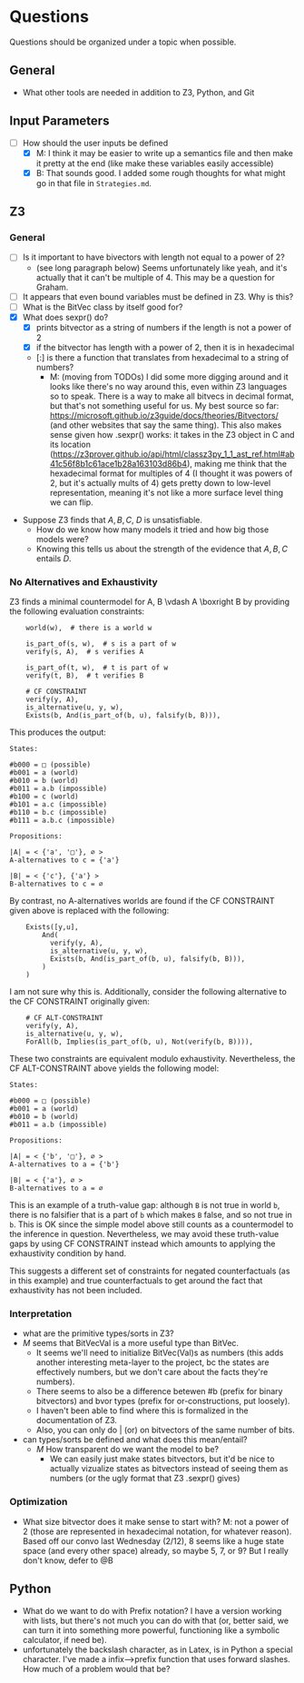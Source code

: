 # Questions

Questions should be organized under a topic when possible.

## General

- What other tools are needed in addition to Z3, Python, and Git

## Input Parameters

- [ ] How should the user inputs be defined
  - [x] M: I think it may be easier to write up a semantics file and then make it pretty at the end (like make these variables easily accessible)
  - [x] B: That sounds good. I added some rough thoughts for what might go in that file in `Strategies.md`.

## Z3

### General

- [ ] Is it important to have bivectors with length not equal to a power of 2?
  - (see long paragraph below) Seems unfortunately like yeah, and it's actually that it can't be multiple of 4. This may be a question for Graham. 
- [ ] It appears that even bound variables must be defined in Z3. Why is this?
- [ ] What is the BitVec class by itself good for?
- [x] What does sexpr() do?
  - [x] prints bitvector as a string of numbers if the length is not a power of 2
  - [x] if the bitvector has length with a power of 2, then it is in hexadecimal
  - [:] is there a function that translates from hexadecimal to a string of numbers?
    - M: (moving from TODOs) I did some more digging around and it looks like there's no way around this, even within Z3 languages so to speak. There is a way to make all bitvecs in decimal format, but that's not something useful for us. My best source so far: https://microsoft.github.io/z3guide/docs/theories/Bitvectors/ (and other websites that say the same thing). This also makes sense given how .sexpr() works: it takes in the Z3 object in C and its location (https://z3prover.github.io/api/html/classz3py_1_1_ast_ref.html#ab41c56f8b1c61ace1b28a163103d86b4), making me think that the hexadecimal format for multiples of 4 (I thought it was powers of 2, but it's actually mults of 4) gets pretty down to low-level representation, meaning it's not like a more surface level thing we can flip. 
- Suppose Z3 finds that ${ A, B, C, ~D }$ is unsatisfiable.
  - How do we know how many models it tried and how big those models were?
  - Knowing this tells us about the strength of the evidence that ${ A, B, C }$ entails $D$.

### No Alternatives and Exhaustivity

Z3 finds a minimal countermodel for A, B \vdash A \boxright B by providing the following evaluation constraints:
```
    world(w),  # there is a world w

    is_part_of(s, w),  # s is a part of w
    verify(s, A),  # s verifies A

    is_part_of(t, w),  # t is part of w
    verify(t, B),  # t verifies B

    # CF CONSTRAINT      
    verify(y, A),
    is_alternative(u, y, w),
    Exists(b, And(is_part_of(b, u), falsify(b, B))),
```
This produces the output:
```
States:

#b000 = □ (possible)
#b001 = a (world)
#b010 = b (world)
#b011 = a.b (impossible)
#b100 = c (world)
#b101 = a.c (impossible)
#b110 = b.c (impossible)
#b111 = a.b.c (impossible)

Propositions:

|A| = < {'a', '□'}, ∅ >
A-alternatives to c = {'a'}

|B| = < {'c'}, {'a'} >
B-alternatives to c = ∅
```
By contrast, no A-alternatives worlds are found if the CF CONSTRAINT given above is replaced with the following:
```
    Exists([y,u],
        And(
          verify(y, A),
          is_alternative(u, y, w),
          Exists(b, And(is_part_of(b, u), falsify(b, B))),
        )
    )
```
I am not sure why this is. Additionally, consider the following alternative to the CF CONSTRAINT originally given:
```
    # CF ALT-CONSTRAINT      
    verify(y, A),
    is_alternative(u, y, w),
    ForAll(b, Implies(is_part_of(b, u), Not(verify(b, B)))),
```
These two constraints are equivalent modulo exhaustivity. Nevertheless, the CF ALT-CONSTRAINT above yields the following model:
```
States:

#b000 = □ (possible)
#b001 = a (world)
#b010 = b (world)
#b011 = a.b (impossible)

Propositions:

|A| = < {'b', '□'}, ∅ >
A-alternatives to a = {'b'}

|B| = < {'a'}, ∅ >
B-alternatives to a = ∅
```
This is an example of a truth-value gap: although `B` is not true in world `b`, there is no falsifier that is a part of `b` which makes `B` false, and so not true in `b`. This is OK since the simple model above still counts as a countermodel to the inference in question. Nevertheless, we may avoid these truth-value gaps by using CF CONSTRAINT instead which amounts to applying the exhaustivity condition by hand.

This suggests a different set of constraints for negated counterfactuals (as in this example) and true counterfactuals to get around the fact that exhaustivity has not been included.

### Interpretation

- what are the primitive types/sorts in Z3?
- _M_ seems that BitVecVal is a more useful type than BitVec.
  - It seems we'll need to initialize BitVec(Val)s as numbers (this adds another interesting meta-layer to the project, bc the states are effectively numbers, but we don't care about the facts they're numbers).
  - There seems to also be a difference betewen #b (prefix for binary bitvectors) and bvor types (prefix for or-constructions, put loosely).
  - I haven't been able to find where this is formalized in the documentation of Z3.
  - Also, you can only do | (or) on bitvectors of the same number of bits.
- can types/sorts be defined and what does this mean/entail?
  - _M_ How transparent do we want the model to be?
    - We can easily just make states bitvectors, but it'd be nice to actually vizualize states as bitvectors instead of seeing them as numbers (or the ugly format that Z3 .sexpr() gives)

### Optimization

- What size bitvector does it make sense to start with? M: not a power of 2 (those are represented in hexadecimal notation, for whatever reason). Based off our convo last Wednesday (2/12), 8 seems like a huge state space (and every other space) already, so maybe 5, 7, or 9? But I really don't know, defer to @B

## Python

- What do we want to do with Prefix notation? I have a version working with lists, but there's not much you can do with that (or, better said, we can turn it into something more powerful, functioning like a symbolic calculator, if need be).
- unfortunately the backslash character, as in Latex, is in Python a special character. I've made a infix-->prefix function that uses forward slashes. How much of a problem would that be?
